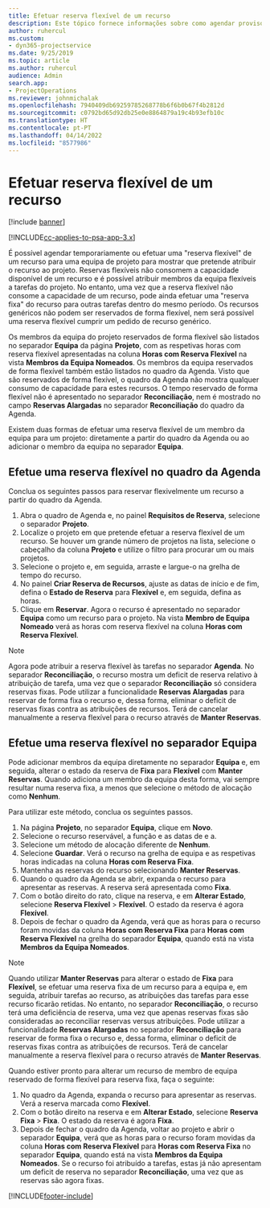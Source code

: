 ```yaml
---
title: Efetuar reserva flexível de um recurso
description: Este tópico fornece informações sobre como agendar provisoriamente ou efetuar uma reserva flexível de membros da equipa do projeto.
author: ruhercul
ms.custom:
- dyn365-projectservice
ms.date: 9/25/2019
ms.topic: article
ms.author: ruhercul
audience: Admin
search.app:
- ProjectOperations
ms.reviewer: johnmichalak
ms.openlocfilehash: 7940409db69259785268778b6f6b0b67f4b2812d
ms.sourcegitcommit: c0792bd65d92db25e0e8864879a19c4b93efb10c
ms.translationtype: HT
ms.contentlocale: pt-PT
ms.lasthandoff: 04/14/2022
ms.locfileid: "8577986"
---
```

# <a name="soft-book-a-resource"></a>Efetuar reserva flexível de um recurso

[!include [banner](../includes/psa-now-project-operations.md)]

[!INCLUDE[cc-applies-to-psa-app-3.x](../includes/cc-applies-to-psa-app-3x.md)]

É possível agendar temporariamente ou efetuar uma "reserva flexível" de um recurso para uma equipa de projeto para mostrar que pretende atribuir o recurso ao projeto. Reservas flexíveis não consomem a capacidade disponível de um recurso e é possível atribuir membros da equipa flexíveis a tarefas do projeto. No entanto, uma vez que a reserva flexível não consome a capacidade de um recurso, pode ainda efetuar uma "reserva fixa" do recurso para outras tarefas dentro do mesmo período. Os recursos genéricos não podem ser reservados de forma flexível, nem será possível uma reserva flexível cumprir um pedido de recurso genérico.

Os membros da equipa do projeto reservados de forma flexível são listados no separador **Equipa** da página **Projeto**, com as respetivas horas com reserva flexível apresentadas na coluna **Horas com Reserva Flexível** na vista **Membros da Equipa Nomeados**. Os membros da equipa reservados de forma flexível também estão listados no quadro da Agenda. Visto que são reservados de forma flexível, o quadro da Agenda não mostra qualquer consumo de capacidade para estes recursos. O tempo reservado de forma flexível não é apresentado no separador **Reconciliação**, nem é mostrado no campo **Reservas Alargadas** no separador **Reconciliação** do quadro da Agenda. 

Existem duas formas de efetuar uma reserva flexível de um membro da equipa para um projeto: diretamente a partir do quadro da Agenda ou ao adicionar o membro da equipa no separador **Equipa**. 

## <a name="soft-book-from-the-schedule-board"></a>Efetue uma reserva flexível no quadro da Agenda
Conclua os seguintes passos para reservar flexivelmente um recurso a partir do quadro da Agenda. 

1. Abra o quadro de Agenda e, no painel **Requisitos de Reserva**, selecione o separador **Projeto**.
2. Localize o projeto em que pretende efetuar a reserva flexível de um recurso. Se houver um grande número de projetos na lista, selecione o cabeçalho da coluna **Projeto** e utilize o filtro para procurar um ou mais projetos.
3. Selecione o projeto e, em seguida, arraste e largue-o na grelha de tempo do recurso.
5. No painel **Criar Reserva de Recursos**, ajuste as datas de início e de fim, defina o **Estado de Reserva** para **Flexível** e, em seguida, defina as horas. 
6. Clique em **Reservar**. Agora o recurso é apresentado no separador **Equipa** como um recurso para o projeto. Na vista **Membro de Equipa Nomeado** verá as horas com reserva flexível na coluna **Horas com Reserva Flexível**.

> [!NOTE]
> Agora pode atribuir a reserva flexível às tarefas no separador **Agenda**. No separador **Reconciliação**, o recurso mostra um deficit de reserva relativo à atribuição de tarefa, uma vez que o separador **Reconciliação** só considera reservas fixas. Pode utilizar a funcionalidade **Reservas Alargadas** para reservar de forma fixa o recurso e, dessa forma, eliminar o deficit de reservas fixas contra as atribuições de recursos. Terá de cancelar manualmente a reserva flexível para o recurso através de **Manter Reservas**.

## <a name="soft-book-on-the-team-tab"></a>Efetue uma reserva flexível no separador Equipa

Pode adicionar membros da equipa diretamente no separador **Equipa** e, em seguida, alterar o estado da reserva de **Fixa** para **Flexível** com **Manter Reservas**. Quando adiciona um membro da equipa desta forma, vai sempre resultar numa reserva fixa, a menos que selecione o método de alocação como **Nenhum**.

Para utilizar este método, conclua os seguintes passos.

1. Na página **Projeto**, no separador **Equipa**, clique em **Novo**.
2. Selecione o recurso reservável, a função e as datas de e a.
3. Selecione um método de alocação diferente de **Nenhum**.
4. Selecione **Guardar**. Verá o recurso na grelha de equipa e as respetivas horas indicadas na coluna **Horas com Reserva Fixa**.
5. Mantenha as reservas do recurso selecionando **Manter Reservas**.
6. Quando o quadro da Agenda se abrir, expanda o recurso para apresentar as reservas. A reserva será apresentada como **Fixa**.
7. Com o botão direito do rato, clique na reserva, e em **Alterar Estado**, selecione **Reserva Flexível** \> **Flexível**. O estado da reserva é agora **Flexível**.
8. Depois de fechar o quadro da Agenda, verá que as horas para o recurso foram movidas da coluna **Horas com Reserva Fixa** para **Horas com Reserva Flexível** na grelha do separador **Equipa**, quando está na vista **Membros da Equipa Nomeados**.

> [!NOTE]
> Quando utilizar **Manter Reservas** para alterar o estado de **Fixa** para **Flexível**, se efetuar uma reserva fixa de um recurso para a equipa e, em seguida, atribuir tarefas ao recurso, as atribuições das tarefas para esse recurso ficarão retidas. No entanto, no separador **Reconciliação**, o recurso terá uma deficiência de reserva, uma vez que apenas reservas fixas são consideradas ao reconciliar reservas versus atribuições. Pode utilizar a funcionalidade **Reservas Alargadas** no separador **Reconciliação** para reservar de forma fixa o recurso e, dessa forma, eliminar o deficit de reservas fixas contra as atribuições de recursos. Terá de cancelar manualmente a reserva flexível para o recurso através de **Manter Reservas**.

Quando estiver pronto para alterar um recurso de membro de equipa reservado de forma flexível para reserva fixa, faça o seguinte:

1. No quadro da Agenda, expanda o recurso para apresentar as reservas. Verá a reserva marcada como **Flexível**.
2. Com o botão direito na reserva e em **Alterar Estado**, selecione **Reserva Fixa** \> **Fixa**. O estado da reserva é agora **Fixa**.
3. Depois de fechar o quadro da Agenda, voltar ao projeto e abrir o separador **Equipa**, verá que as horas para o recurso foram movidas da coluna **Horas com Reserva Flexível** para **Horas com Reserva Fixa** no separador **Equipa**, quando está na vista **Membros da Equipa Nomeados**. Se o recurso foi atribuído a tarefas, estas já não apresentam um deficit de reserva no separador **Reconciliação**, uma vez que as reservas são agora fixas.



[!INCLUDE[footer-include](../includes/footer-banner.md)]
